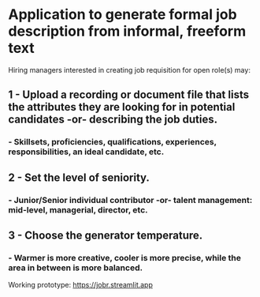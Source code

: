 # Application to generate formal job description from informal, freeform text
Hiring managers interested in creating job requisition for open role(s) may:
## 1 - Upload a recording or document file that lists the attributes they are looking for in potential candidates -or- describing the job duties.
###            - Skillsets, proficiencies, qualifications, experiences, responsibilities, an ideal candidate, etc. 
##    2 - Set the level of seniority.
###            - Junior/Senior individual contributor -or- talent management: mid-level, managerial, director, etc.
##    3 - Choose the generator temperature.
###            - Warmer is more creative, cooler is more precise, while the area in between is more balanced.

Working prototype:
https://jobr.streamlit.app
